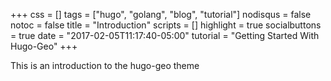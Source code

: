 +++
css = []
tags = ["hugo", "golang", "blog", "tutorial"]
nodisqus = false
notoc = false
title = "Introduction"
scripts = []
highlight = true
socialbuttons = true
date = "2017-02-05T11:17:40-05:00"
tutorial = "Getting Started With Hugo-Geo"
+++

This is an introduction to the hugo-geo theme